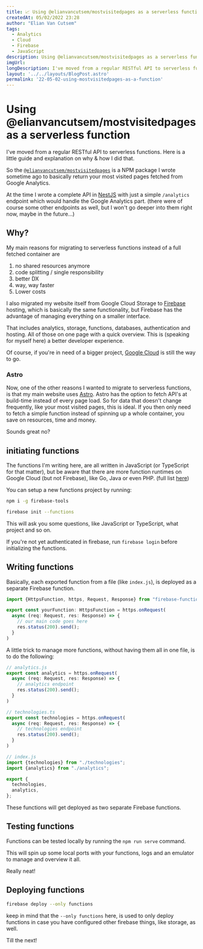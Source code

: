 ```yaml
---
title: 📈 Using @elianvancutsem/mostvisitedpages as a serverless function
createdAt: 05/02/2022 23:28
author: "Elian Van Cutsem"
tags:
  - Analytics
  - Cloud
  - Firebase
  - JavaScript
description: Using @elianvancutsem/mostvisitedpages as a serverless function
imgUrl: 
longDescription: I've moved from a regular RESTful API to serverless functions. Here is a little guide and explanation on why & how I did that.
layout: '../../layouts/BlogPost.astro'
permalink: '22-05-02-using-mostvisitedpages-as-a-function'
---
```


# Using @elianvancutsem/mostvisitedpages as a serverless function

I've moved from a regular RESTful API to serverless functions. Here is a little guide and explanation on why & how I did that.

So the [`@elianvancutsem/mostvisitedpages`](https://www.npmjs.com/package/@elianvancutsem/mostvisitedpages) is a NPM package I wrote sometime ago to basically return your most visited pages fetched from Google Analytics.

At the time I wrote a complete API in [NestJS](https://nestjs.com/) with just a simple `/analytics` endpoint which would handle the Google Analytics part. (there were of course some other endpoints as well, but I won't go deeper into them right now, maybe in the future...)

## Why?

My main reasons for migrating to serverless functions instead of a full fetched container are

1. no shared resources anymore
2. code splitting / single responsibility
3. better DX
4. way, way faster
5. Lower costs

I also migrated my website itself from Google Cloud Storage to [Firebase](https://firebase.com) hosting, which is basically the same functionality, but Firebase has the advantage of managing everything on a smaller interface.

That includes analytics, storage, functions, databases, authentication and hosting. All of those on one page with a quick overview. This is (speaking for myself here) a better developer experience.

Of course, if you're in need of a bigger project, [Google Cloud](https://cloud.google.com) is still the way to go.

### Astro

Now, one of the other reasons I wanted to migrate to serverless functions, is that my main website uses [Astro](https://astro.build). Astro has the option to fetch API's at build-time instead of every page load. So for data that doesn't change frequently, like your most visited pages, this is ideal. If you then only need to fetch a simple function instead of spinning up a whole container, you save on resources, time and money.

Sounds great no?

## initiating functions

The functions I'm writing here, are all written in JavaScript (or TypeScript for that matter), but be aware that there are more function runtimes on Google Cloud (but not Firebase), like Go, Java or even PHP. (full list [here](https://cloud.google.com/functions/docs/concepts/exec))

You can setup a new functions project by running:

```bash
npm i -g firebase-tools

firebase init --functions
```

This will ask you some questions, like JavaScript or TypeScript, what project and so on.

If you're not yet authenticated in firebase, run `firebase login` before initializing the functions.

## Writing functions

Basically, each exported function from a file (like `index.js`), is deployed as a separate Firebase function.

```ts
import {HttpsFunction, https, Request, Response} from "firebase-functions";

export const yourFunction: HttpsFunction = https.onRequest(
  async (req: Request, res: Response) => {
    // our main code goes here
    res.status(200).send();
  }
)
```

A little trick to manage more functions, without having them all in one file, is to do the following:

```js
// analytics.js
export const analytics = https.onRequest(
  async (req: Request, res: Response) => {
    // analytics endpoint
    res.status(200).send();
  }
)

// technologies.ts
export const technologies = https.onRequest(
  async (req: Request, res: Response) => {
    // technologies endpoint
    res.status(200).send();
  }
)

// index.js
import {technologies} from "./technologies";
import {analytics} from "./analytics";

export {
  technologies,
  analytics,
};
```

These functions will get deployed as two separate Firebase functions.

## Testing functions

Functions can be tested locally by running the `npm run serve` command.

This will spin up some local ports with your functions, logs and an emulator to manage and overview it all.

Really neat!

## Deploying functions

```bash
firebase deploy --only functions
```

keep in mind that the `--only functions` here, is used to only deploy functions in case you have configured other firebase things, like storage, as well.

Till the next!
